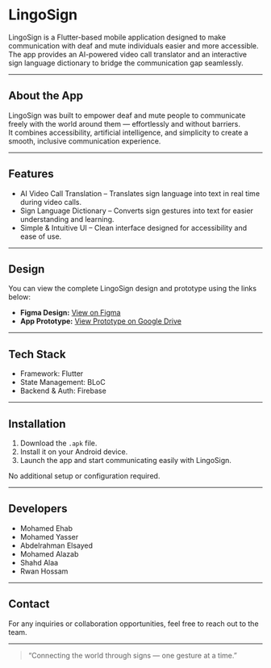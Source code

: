 # LingoSign

LingoSign is a Flutter-based mobile application designed to make communication with deaf and mute individuals easier and more accessible.  
The app provides an AI-powered video call translator and an interactive sign language dictionary to bridge the communication gap seamlessly.

---

## About the App

LingoSign was built to empower deaf and mute people to communicate freely with the world around them — effortlessly and without barriers.  
It combines accessibility, artificial intelligence, and simplicity to create a smooth, inclusive communication experience.

---

## Features

- AI Video Call Translation – Translates sign language into text in real time during video calls.  
- Sign Language Dictionary – Converts sign gestures into text for easier understanding and learning.  
- Simple & Intuitive UI – Clean interface designed for accessibility and ease of use.

---

## Design

You can view the complete LingoSign design and prototype using the links below:

- **Figma Design:** [View on Figma](https://www.figma.com/design/XCzyAHxpRgMXJsIrxQGHSF/Lingo-Sign?node-id=0-1&t=C102KO0fZQoocYli-1)  
- **App Prototype:** [View Prototype on Google Drive](https://drive.google.com/drive/folders/1fPOHZjBCI_s8kVhQmO0SENRZCRi7w9qY?usp=drive_link)

---

## Tech Stack

- Framework: Flutter  
- State Management: BLoC  
- Backend & Auth: Firebase  

---

## Installation

1. Download the `.apk` file.  
2. Install it on your Android device.  
3. Launch the app and start communicating easily with LingoSign.  

No additional setup or configuration required.

---

## Developers

- Mohamed Ehab  
- Mohamed Yasser  
- Abdelrahman Elsayed  
- Mohamed Alazab  
- Shahd Alaa  
- Rwan Hossam  

---

## Contact

For any inquiries or collaboration opportunities, feel free to reach out to the team.

---

> “Connecting the world through signs — one gesture at a time.”
